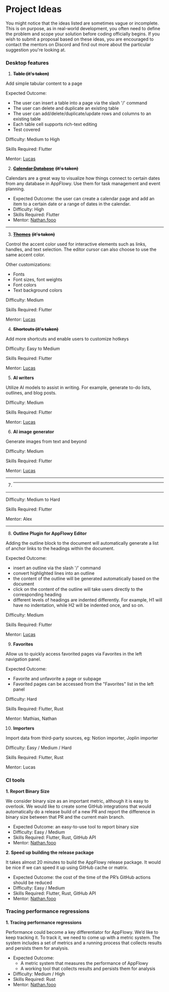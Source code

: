 # Project Ideas

You might notice that the ideas listed are sometimes vague or incomplete. This is on purpose, as in real-world development, you often need to define the problem and scope your solution before coding officially begins. If you wish to submit a proposal based on these ideas, you are encouraged to contact the mentors on Discord and find out more about the particular suggestion you're looking at.

### Desktop features

1. ~~**Table (it's taken)**~~

Add simple tabular content to a page

Expected Outcome:

* The user can insert a table into a page via the slash '/' command
* The user can delete and duplicate an existing table
* The user can add/delete/duplicate/update rows and columns to an existing table
* Each table cell supports rich-text editing
* Test covered

Difficulty: Medium to High

Skills Required: Flutter

Mentor: [Lucas](https://github.com/LucasXu0)



2. [~~**Calendar Database**~~](mentee-projects/calendar-view-for-appflowy-database.md) ~~**(it's taken)**~~

Calendars are a great way to visualize how things connect to certain dates from any database in AppFlowy. Use them for task management and event planning.

* Expected Outcome: the user can create a calendar page and add an item to a certain date or a range of dates in the calendar.
* Difficulty: High
* Skills Required: Flutter
* Mentor: [Nathan.fooo](https://github.com/appflowy)

***

3. [~~**Themes**~~](mentee-projects/custom-themes.md) ~~**(it's taken)**~~

Control the accent color used for interactive elements such as links, handles, and text selection. The editor cursor can also choose to use the same accent color.

Other customizations:

* Fonts
* Font sizes, font weights
* Font colors
* Text background colors

Difficulty: Medium

Skills Required: Flutter

Mentor: [Lucas](https://github.com/LucasXu0)



4. ~~**Shortcuts (it's taken)**~~

Add more shortcuts and enable users to customize hotkeys

Difficulty: Easy to Medium

Skills Required: Flutter

Mentor: [Lucas](https://github.com/LucasXu0)



5. **AI writers**

Utilize AI models to assist in writing. For example, generate to-do lists, outlines, and blog posts.

Difficulty: Medium

Skills Required: Flutter

Mentor: [Lucas](https://github.com/LucasXu0)



6. **AI image generator**

Generate images from text and beyond

Difficulty: Medium

Skills Required: Flutter

Mentor: [Lucas](https://github.com/LucasXu0)

***

7. ***

***

Difficulty: Medium to Hard

Skills Required: Flutter

Mentor: Alex&#x20;

***

8. **Outline Plugin for AppFlowy Editor**

Adding the outline block to the document will automatically generate a list of anchor links to the headings within the document.

Expected Outcome:

* insert an outline via the slash '/' command
* convert highlighted lines into an outline
* the content of the outline will be generated automatically based on the document
* click on the content of the outline will take users directly to the corresponding heading
* different levels of headings are indented differently. For example, H1 will have no indentation, while H2 will be indented once, and so on.

Difficulty: Medium

Skills Required: Flutter

Mentor: [Lucas](https://github.com/LucasXu0)



9. **Favorites**

Allow us to quickly access favorited pages via Favorites in the left navigation panel.

Expected Outcome:

* Favorite and unfavorite a page or subpage
* Favorited pages can be accessed from the "Favorites" list in the left panel

Difficulty: Hard

Skills Required: Flutter, Rust

Mentor: Mathias, Nathan



10. &#x20;**Importers**

Import data from third-party sources, eg: Notion importer, Joplin importer

Difficulty: Easy / Medium / Hard

Skills Required: Flutter, Rust

Mentor: Lucas



### CI tools

**1. Report Binary Size**

We consider binary size as an important metric, although it is easy to overlook. We would like to create some GitHub integrations that would automatically do a release build of a new PR and report the difference in binary size between that PR and the current main branch.

* Expected Outcome: an easy-to-use tool to report binary size
* Difficulty: Easy / Medium
* Skills Required: Flutter, Rust, GitHub API
* Mentor: [Nathan.fooo](https://github.com/appflowy)

**2. Speed up building the release package**

It takes almost 20 minutes to build the AppFlowy release package. It would be nice if we can speed it up using GitHub cache or matrix.

* Expected Outcome: the cost of the time of the PR’s GitHub actions should be reduced
* Difficulty: Easy / Medium
* Skills Required: Flutter, Rust, GitHub API
* Mentor: [Nathan.fooo](https://github.com/appflowy)

### Tracing performance regressions

**1. Tracing performance regressions**

Performance could become a key differentiator for AppFlowy. We’d like to keep tracking it. To track it, we need to come up with a metric system. The system includes a set of metrics and a running process that collects results and persists them for analysis.

* Expected Outcome:
  * A metric system that measures the performance of AppFlowy
  * A working tool that collects results and persists them for analysis
* Difficulty: Medium / High
* Skills Required: Rust
* Mentor: [Nathan.fooo](https://github.com/appflowy)
